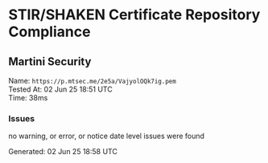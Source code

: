 # STIR/SHAKEN Certificate Repository Compliance

## Martini Security

Name: `https://p.mtsec.me/2e5a/VajyolOQk7ig.pem`\
Tested At: 02 Jun 25 18:51 UTC\
Time: 38ms

### Issues

no warning, or error, or notice date level issues were found

Generated: 02 Jun 25 18:58 UTC